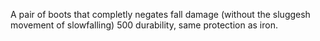 A pair of boots that completly negates fall damage (without the sluggesh movement of slowfalling)
500 durability, same protection as iron.